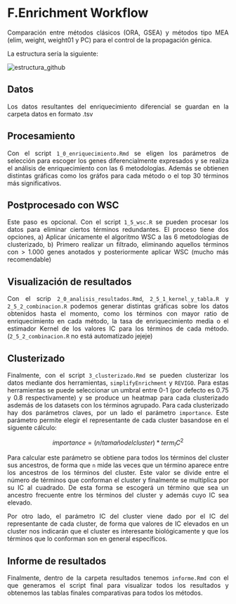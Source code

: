 <style>
body {
text-align: justify}
</style>

# F.Enrichment Workflow
Comparación entre métodos clásicos (ORA, GSEA) y métodos tipo MEA (elim, weight, weight01 y PC) para el control de la propagación génica.

La estructura sería la siguiente:

![estructura_github](https://user-images.githubusercontent.com/79335017/171916610-2afc18ea-daec-40dc-9790-69cb1df1d253.svg)


## Datos
Los datos resultantes del enriquecimiento diferencial se guardan en la carpeta datos en formato .tsv

## Procesamiento

Con el script `1_0_enriquecimiento.Rmd` se eligen los parámetros de selección para escoger los genes diferencialmente expresados y se realiza el análisis de enriquecimiento con las 6 metodologías. Además se obtienen distintas gráficas como los gráfos para cada método o el top 30 términos más significativos.


## Postprocesado con WSC

Este paso es opcional. Con el script `1_5_wsc.R` se pueden procesar los datos para eliminar ciertos términos redundantes. El proceso tiene dos opciones, a) Aplicar únicamente el algoritmo WSC a las 6 metodologias de clusterizado, b) Primero realizar un filtrado, eliminando aquellos términos con > 1.000 genes anotados y posteriormente aplicar WSC (mucho más recomendable)

## Visualización de resultados

Con el scrip `2_0_analisis_resultados.Rmd`, `2_5_1_kernel_y_tabla.R` y `2_5_2_combinacion.R` podemos generar distintas gráficas sobre los datos obtenidos hasta el momento, como los términos con mayor ratio de enriquecimiento en cada método, la tasa de enriquecimiento media o el estimador Kernel de los valores IC para los términos de cada método. (`2_5_2_combinacion.R` no está automatizado jejeje)

## Clusterizado

Finalmente, con el script `3_clusterizado.Rmd` se pueden clusterizar los datos mediante dos herramientas, `simplifyEnrichment` y `REVIGO`. Para estas herramientas se puede seleccionar un umbral entre 0-1 (por defecto es 0.75 y 0.8 respectivamente) y se produce un heatmap para cada clusterizado asdemás de los datasets con los términos agrupado. Para cada clusterizado hay dos parámetros claves, por un lado el parámetro `importance`. Este parámetro permite elegir el representante de cada cluster basandose en el siguente cálculo:

$$
importance = (n/tamaño del cluster) * term_IC^2
$$

Para calcular este parámetro se obtiene para todos los términos del cluster sus ancestros, de forma que `n` mide las veces que un término aparece entre los ancestros de los términos del cluster. Este valor se divide entre el número de términos que conforman el cluster y finalmente se multiplica por su IC al cuadrado. De esta forma se escogerá un término que sea un ancestro frecuente entre los términos del cluster y además cuyo IC sea elevado.

Por otro lado, el parámetro IC del cluster viene dado por el IC del representante de cada cluster, de forma que valores de IC elevados en un cluster nos indicarán que el cluster es interesante biológicamente y que los términos que lo conforman son en general específicos.

## Informe de resultados

Finalmente, dentro de la carpeta resultados tenemos `informe.Rmd` con el que generamos el script final para visualizar todos los resultados y obtenemos las tablas finales comparativas para todos los métodos.
